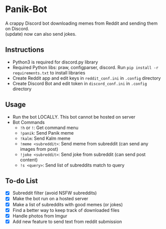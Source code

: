 # Panik-Bot

A crappy Discord bot downloading memes from Reddit and sending them on Discord.\
(update) now can also send jokes.

## Instructions

- Python3 is required for discord.py library
- Required Python libs: praw, configparser, discord. Run `pip install -r requirements.txt` to install libraries
- Create Reddit app and edit keys in `reddit_conf.ini` in `.config` directory
- Create Discord Bot and edit token in `discord_conf.ini` in `.config` directory

## Usage

- Run the bot LOCALLY. This bot cannot be hosted on server
- Bot Commands
  - `!h` or `!`: Get command menu
  - `!panik`: Send Panik meme
  - `!kalm`: Send Kalm meme
  - `!meme <subreddit>`: Send meme from subreddit (can send any images from post)
  - `!joke <subreddit>`: Send joke from subreddit (can send post content)
  - `!s <query>`: Send list of subreddits match to query

## To-do List

- [x] Subreddit filter (avoid NSFW subreddits)
- [x] Make the bot run on a hosted server
- [x] Make a list of subreddits with good memes (or jokes)
- [x] Find a better way to keep track of downloaded files
- [x] Handle photos from Imgur
- [x] Add new feature to send text from reddit submission
